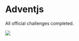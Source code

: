 # Adventjs

All official challenges completed.

![](https://media.discordapp.net/attachments/907631182240436305/1021338232924942356/unknown.png)
